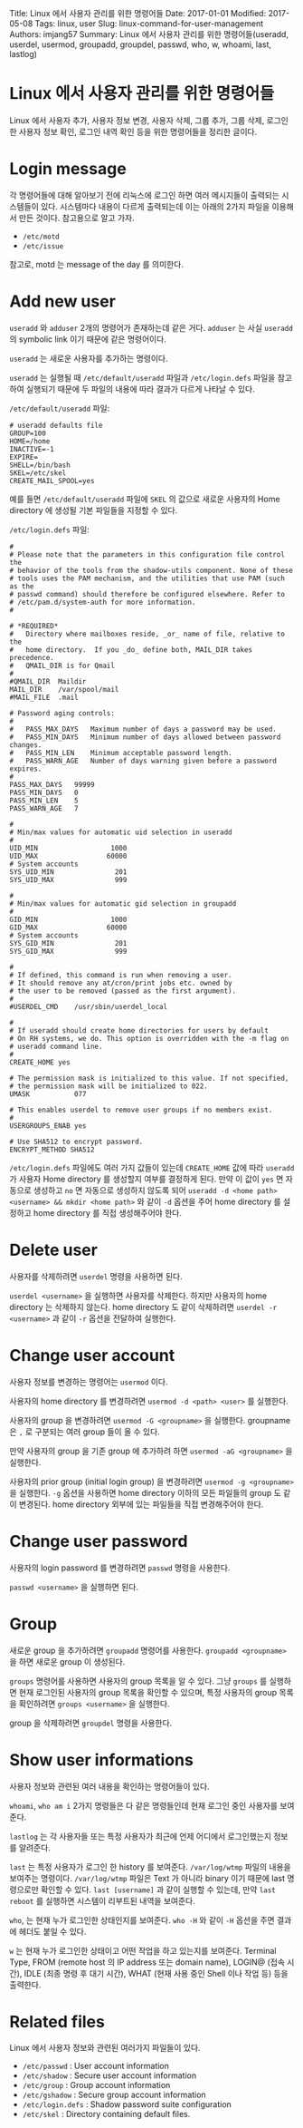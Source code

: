 Title: Linux 에서 사용자 관리를 위한 명령어들
Date: 2017-01-01
Modified: 2017-05-08
Tags: linux, user
Slug: linux-command-for-user-management
Authors: imjang57
Summary: Linux 에서 사용자 관리를 위한 명령어들(useradd, userdel, usermod, groupadd, groupdel, passwd, who, w, whoami, last, lastlog)

# Linux 에서 사용자 관리를 위한 명령어들

Linux 에서 사용자 추가, 사용자 정보 변경, 사용자 삭제, 그룹 추가, 그룹 삭제, 로그인한 사용자 정보 확인, 로그인 내역 확인 등을 위한 명령어들을 정리한 글이다.

# Login message

각 명령어들에 대해 알아보기 전에 리눅스에 로그인 하면 여러 메시지들이 출력되는 시스템들이 있다. 시스템마다 내용이 다르게 출력되는데 이는 아래의 2가지 파일을 이용해서 만든 것이다. 참고용으로 알고 가자.

- `/etc/motd`
- `/etc/issue`

참고로, motd 는 message of the day 를 의미한다.

# Add new user

`useradd` 와 `adduser` 2개의 명령어가 존재하는데 같은 거다. `adduser` 는 사실 `useradd` 의 symbolic link 이기 때문에 같은 명령어이다.

`useradd` 는 새로운 사용자를 추가하는 명령이다.

`useradd` 는 실행될 때 `/etc/default/useradd` 파일과 `/etc/login.defs` 파일을 참고하여 실행되기 때문에 두 파일의 내용에 따라 결과가 다르게 나타날 수 있다.

`/etc/default/useradd` 파일:

```
# useradd defaults file
GROUP=100
HOME=/home
INACTIVE=-1
EXPIRE=
SHELL=/bin/bash
SKEL=/etc/skel
CREATE_MAIL_SPOOL=yes
```

예를 들면 `/etc/default/useradd` 파일에 `SKEL` 의 값으로 새로운 사용자의 Home directory 에 생성될 기본 파일들을 지정할 수 있다.

`/etc/login.defs` 파일:

```
#
# Please note that the parameters in this configuration file control the
# behavior of the tools from the shadow-utils component. None of these
# tools uses the PAM mechanism, and the utilities that use PAM (such as the
# passwd command) should therefore be configured elsewhere. Refer to
# /etc/pam.d/system-auth for more information.
#

# *REQUIRED*
#   Directory where mailboxes reside, _or_ name of file, relative to the
#   home directory.  If you _do_ define both, MAIL_DIR takes precedence.
#   QMAIL_DIR is for Qmail
#
#QMAIL_DIR	Maildir
MAIL_DIR	/var/spool/mail
#MAIL_FILE	.mail

# Password aging controls:
#
#	PASS_MAX_DAYS	Maximum number of days a password may be used.
#	PASS_MIN_DAYS	Minimum number of days allowed between password changes.
#	PASS_MIN_LEN	Minimum acceptable password length.
#	PASS_WARN_AGE	Number of days warning given before a password expires.
#
PASS_MAX_DAYS	99999
PASS_MIN_DAYS	0
PASS_MIN_LEN	5
PASS_WARN_AGE	7

#
# Min/max values for automatic uid selection in useradd
#
UID_MIN                  1000
UID_MAX                 60000
# System accounts
SYS_UID_MIN               201
SYS_UID_MAX               999

#
# Min/max values for automatic gid selection in groupadd
#
GID_MIN                  1000
GID_MAX                 60000
# System accounts
SYS_GID_MIN               201
SYS_GID_MAX               999

#
# If defined, this command is run when removing a user.
# It should remove any at/cron/print jobs etc. owned by
# the user to be removed (passed as the first argument).
#
#USERDEL_CMD	/usr/sbin/userdel_local

#
# If useradd should create home directories for users by default
# On RH systems, we do. This option is overridden with the -m flag on
# useradd command line.
#
CREATE_HOME	yes

# The permission mask is initialized to this value. If not specified, 
# the permission mask will be initialized to 022.
UMASK           077

# This enables userdel to remove user groups if no members exist.
#
USERGROUPS_ENAB yes

# Use SHA512 to encrypt password.
ENCRYPT_METHOD SHA512
```

`/etc/login.defs` 파일에도 여러 가지 값들이 있는데 `CREATE_HOME` 값에 따라 `useradd` 가 사용자 Home directory 를 생성할지 여부를 결정하게 된다. 만약 이 값이 `yes` 면 자동으로 생성하고 `no` 면 자동으로 생성하지 않도록 되어 `useradd -d <home path> <username> && mkdir <home path>` 와 같이 `-d` 옵션을 주어 home directory 를 설정하고 home directory 를 직접 생성해주어야 한다.

# Delete user

사용자를 삭제하려면 `userdel` 명령을 사용하면 된다.

`userdel <username>` 을 실행하면 사용자를 삭제한다. 하지만 사용자의 home directory 는 삭제하지 않는다. home directory 도 같이 삭제하려면 `userdel -r <username>` 과 같이 `-r` 옵션을 전달하여 실행한다.

# Change user account

사용자 정보를 변경하는 명령어는 `usermod` 이다.

사용자의 home directory 를 변경하려면 `usermod -d <path> <user>` 를 실행한다.

사용자의 group 을 변경하려면 `usermod -G <groupname>` 을 실행한다. groupname 은 `,` 로 구분되는 여러 group 들이 올 수 있다.

만약 사용자의 group 을 기존 group 에 추가하려 하면 `usermod -aG <groupname>` 을 실행한다.

사용자의 prior group (initial login group) 을 변경하려면 `usermod -g <groupname>` 을 실행한다. `-g` 옵션을 사용하면 home directory 이하의 모든 파일들의 group 도 같이 변경된다. home directory 외부에 있는 파일들을 직접 변경해주어야 한다.

# Change user password

사용자의 login password 를 변경하려면 `passwd` 명령을 사용한다.

`passwd <username>` 을 실행하면 된다.

# Group

새로운 group 을 추가하려면 `groupadd` 명령어를 사용한다. `groupadd <groupname>` 을 하면 새로운 group 이 생성된다.

`groups` 명령어를 사용하면 사용자의 group 목록을 알 수 있다. 그냥 `groups` 를 실행하면 현재 로그인된 사용자의 group 목록을 확인할 수 있으며, 특정 사용자의 group 목록을 확인하려면 `groups <username>` 을 실행한다.

group 을 삭제하려면 `groupdel` 명령을 사용한다.

# Show user informations

사용자 정보와 관련된 여러 내용을 확인하는 명령어들이 있다.

`whoami`, `who am i` 2가지 명령들은 다 같은 명령들인데 현재 로그인 중인 사용자를 보여준다.

`lastlog` 는 각 사용자들 또는 특정 사용자가 최근에 언제 어디에서 로그인했는지 정보를 알려준다.

`last` 는 특정 사용자가 로그인 한 history 를 보여준다. `/var/log/wtmp` 파일의 내용을 보여주는 명령이다. `/var/log/wtmp` 파일은 Text 가 아니라 binary 이기 때문에 last 명령으로만 확인할 수 있다. `last [username]` 과 같이 실행할 수 있는데, 만약 `last reboot` 를 실행하면 시스템이 리부트된 내역을 보여준다.

`who`, 는 현재 누가 로그인한 상태인지를 보여준다. `who -H` 와 같이 `-H` 옵션을 주면 결과에 헤더도 붙일 수 있다.

`w` 는 현재 누가 로그인한 상태이고 어떤 작업을 하고 있는지를 보여준다. Terminal Type, FROM (remote host 의 IP address 또는 domain name), LOGIN@ (접속 시간), IDLE (최종 명령 후 대기 시간), WHAT (현재 사용 중인 Shell 이나 작업 등) 등을 출력한다.

# Related files

Linux 에서 사용자 정보와 관련된 여러가지 파일들이 있다.

- `/etc/passwd` : User account information
- `/etc/shadow` : Secure user account information
- `/etc/group` : Group account information
- `/etc/gshadow` : Secure group account information
- `/etc/login.defs` : Shadow password suite configuration
- `/etc/skel` : Directory containing default files.
